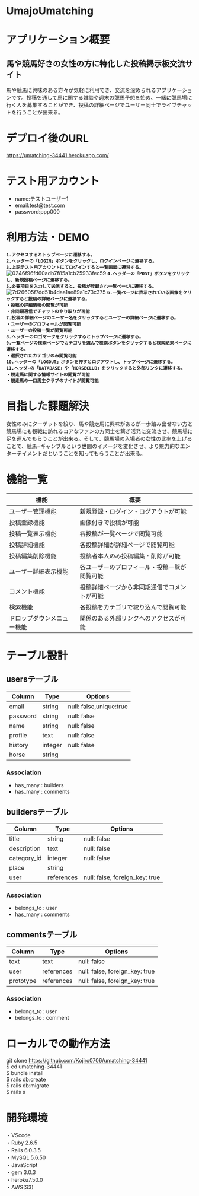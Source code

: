 # **UmajoUmatching**

# アプリケーション概要
## 馬や競馬好きの女性の方に特化した投稿掲示板交流サイト  
馬や競馬に興味のある方々が気軽に利用でき、交流を深められるアプリケーションです。投稿を通して馬に関する雑談や週末の競馬予想を始め、一緒に競馬場に行く人を募集することができ、投稿の詳細ページでユーザー同士でライブチャットを行うことが出来る。

# デプロイ後のURL
https://umatching-34441.herokuapp.com/
# テスト用アカウント
- name:テストユーザー1
- email:test@test.com
- password:ppp000
# 利用方法・DEMO
**`1.アクセスするとトップページに遷移する。`**  
**`2.ヘッダーの「LOGIN」ボタンをクリックし、ログインページに遷移する。`**  
**`3.上記テスト用アカウントにてログインすると一覧画面に遷移する。`**  
![0246f96fd60adb7f85a1cb25933fec59](https://user-images.githubusercontent.com/78080715/111986276-140de980-8b51-11eb-8cf6-d90daccf6c21.gif)
**`4.ヘッダーの「POST」ボタンをクリックし、新規投稿ページに遷移する。`**  
**`5.必要項目を入力して送信すると、投稿が登録され一覧ページに遷移する。`**
![7d26605f7dd51b4daa1ae89a1c73c375](https://user-images.githubusercontent.com/78080715/111991465-b4ffa300-8b57-11eb-9153-5d7cc46ca97d.gif)
**`6.一覧ページに表示されている画像をクリックすると投稿の詳細ページに遷移する。`**  
**`・投稿の詳細情報の閲覧が可能`**   
**`・非同期通信でチャットのやり取りが可能 `**  
**`7.投稿の詳細ページのユーザー名をクリックするとユーザーの詳細ページに遷移する。`**  
**`・ユーザーのプロフィールが閲覧可能`**  
**`・ユーザーの投稿一覧が閲覧可能`**  
**`8.ヘッダーのロゴマークをクリックするとトップページに遷移する。`**  
**`9.一覧ページの検索ページでカテゴリを選んで検索ボタンをクリックすると検索結果ページに遷移する。`**  
**`・選択されたカテゴリのみ閲覧可能`**  
**`10.ヘッダーの「LOGOUT」ボタンを押すとログアウトし、トップページに遷移する。`**  
**`11.ヘッダ-の「DATABASE」や「HORSECLUB」をクリックすると外部リンクに遷移する。`**  
**`・競走馬に関する情報サイトの閲覧が可能`**  
**`・競走馬の一口馬主クラブのサイトが閲覧可能`**  

 

# 目指した課題解決
女性のみにターゲットを絞り、馬や競走馬に興味があるが一歩踏み出せない方と競馬場にも観戦に訪れるコアなファンの方同士を繋ぎ活発に交流させ、競馬場に足を運んでもらうことが出来る。そして、競馬場の入場者の女性の比率を上げることで、競馬=ギャンブルという世間のイメージを変化させ、より魅力的なエンターテイメントだということを知ってもらうことが出来る。
# 機能一覧
| 機能                    | 概要                                |
| -----------------------|-------------------------------------|
| ユーザー管理機能          |新規登録・ログイン・ログアウトが可能       |
| 投稿登録機能             |画像付きで投稿が可能                    |
| 投稿一覧表示機能          | 各投稿が一覧ページで閲覧可能             |
| 投稿詳細機能             | 各投稿詳細が詳細ページで閲覧可能          |
| 投稿編集削除機能         |投稿者本人のみ投稿編集・削除が可能         |
| ユーザー詳細表示機能      |各ユーザーのプロフィール・投稿一覧が閲覧可能 |
| コメント機能             | 投稿詳細ページから非同期通信でコメントが可能|
| 検索機能                | 各投稿をカテゴリで絞り込んで閲覧可能       |
| ドロップダウンメニュー機能 | 関係のある外部リンクへのアクセスが可能     |


# テーブル設計
## usersテーブル

| Column    | Type   | Options                |
| --------  | ------ | -----------------------|
| email     | string | null: false,unique:true|
| password  | string | null: false            |
| name      | string | null: false            |
| profile   | text   | null: false            |
| history   | integer| null: false            |
| horse     | string |                        |

### Association

- has_many : builders
- has_many : comments


## buildersテーブル
| Column     | Type      | Options                        |
| ---------- | ----------| -------------------------------|
| title      | string    | null: false                    |
| description| text      | null: false                    |
| category_id| integer   | null: false                    |
| place      | string    |                                |
| user       |references | null: false, foreign_key: true |

### Association

- belongs_to : user
- has_many   : comments


## commentsテーブル
| Column    | Type      | Options                        |
| ----------| ----------| -------------------------------|
| text      | text      | null: false                    |
| user      |references | null: false, foreign_key: true |
| prototype |references | null: false, foreign_key: true |

### Association

- belongs_to : user
- belongs_to : comment

# ローカルでの動作方法
git clone https://github.com/Kojiro0706/umatching-34441  
$ cd umatching-34441  
$ bundle install  
$ rails db:create  
$ rails db:migrate  
$ rails s  

# 開発環境
・VScode   
・Ruby 2.6.5  
・Rails 6.0.3.5  
・MySQL 5.6.50  
・JavaScript  
・gem 3.0.3  
・heroku7.50.0  
・AWS(S3)  
